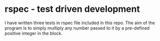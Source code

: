 # rspec - test driven development #

I have written three tests in rspec file included in this repo. The aim of the program is to simply multiply any number passed to it by a pre-defined positive integer in the block. 
